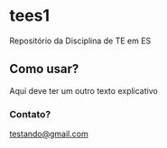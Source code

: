 # tees1
Repositório da Disciplina de TE em ES

## Como usar?
Aqui deve ter um outro texto explicativo

### Contato?
testando@gmail.com
